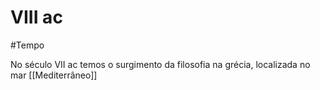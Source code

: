 # VIII ac
#Tempo 

No século VII ac temos o surgimento da filosofia na grécia, localizada no mar [[Mediterrâneo]]